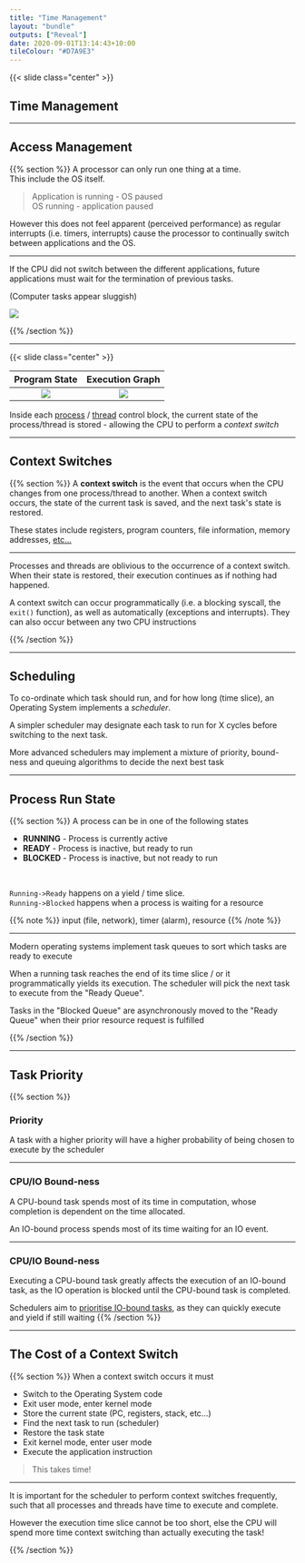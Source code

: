 ```yaml
---
title: "Time Management"
layout: "bundle"
outputs: ["Reveal"]
date: 2020-09-01T13:14:43+10:00
tileColour: "#D7A9E3"
---
```


{{< slide class="center" >}}

## Time Management

---

## Access Management

<!-- https://featherbear.cc/UNSW-COMP3231/post/processes-and-threads/ -->

{{% section %}}
A processor can only run one thing at a time.  
This include the OS itself.

> Application is running - OS paused  
OS running - application paused

However this does not feel apparent (perceived performance) as regular interrupts (i.e. timers, interrupts) cause the processor to continually switch between applications and the OS.

---

If the CPU did not switch between the different applications, future applications must wait for the termination of previous tasks.

(Computer tasks appear sluggish)

![](https://featherbear.cc/UNSW-COMP3231/post/processes-and-threads/Screenshot%20from%202020-02-19%2017-30-08.png)

{{% /section %}}

---

{{< slide class="center" >}}


|Program State|Execution Graph|
|:------------:|:---------------:|
|![](https://featherbear.cc/UNSW-COMP3231/post/processes-and-threads/Screenshot%20from%202020-02-19%2017-30-15.png)|![](https://featherbear.cc/UNSW-COMP3231/post/processes-and-threads/Screenshot%20from%202020-02-19%2017-30-21.png)|

Inside each [process](../processes-and-threads/#/2) / [thread](../processes-and-threads/#/5) control block, the current state of the process/thread is stored - allowing the CPU to perform a _context switch_

---

## Context Switches

{{% section %}}
A **context switch** is the event that occurs when the CPU changes from one process/thread to another. When a context switch occurs, the state of the current task is saved, and the next task's state is restored.  

These states include registers, program counters, file information, memory addresses, [etc...](../processes-and-threads/#/2)

---

Processes and threads are oblivious to the occurrence of a context switch. When their state is restored, their execution continues as if nothing had happened.

A context switch can occur programmatically (i.e. a blocking syscall, the `exit()` function), as well as automatically (exceptions and interrupts). They can also occur between any two CPU instructions

<!-- TODO: Locks? -->

{{% /section %}}

---

## Scheduling

To co-ordinate which task should run, and for how long (time slice), an Operating System implements a _scheduler_.

A simpler scheduler may designate each task to run for X cycles before switching to the next task.

More advanced schedulers may implement a mixture of priority, bound-ness and queuing algorithms to decide the next best task

---

## Process Run State

{{% section %}}
A process can be in one of the following states

* **RUNNING** - Process is currently active
* **READY** - Process is inactive, but ready to run
* **BLOCKED** - Process is inactive, but not ready to run

&nbsp;  

`Running->Ready` happens on a yield / time slice.  
`Running->Blocked` happens when a process is waiting for a resource

{{% note %}}
input (file, network), timer (alarm), resource
{{% /note %}}

---

Modern operating systems implement task queues to sort which tasks are ready to execute

When a running task reaches the end of its time slice / or it programmatically yields its execution. The scheduler will pick the next task to execute from the "Ready Queue". 

Tasks in the "Blocked Queue" are asynchronously moved to the "Ready Queue" when their prior resource request is fulfilled

{{% /section %}}

---

## Task Priority

{{% section %}}

### Priority

A task with a higher priority will have a higher probability of being chosen to execute by the scheduler

---

### CPU/IO Bound-ness

A CPU-bound task spends most of its time in computation, whose completion is dependent on the time allocated.

An IO-bound process spends most of its time waiting for an IO event.

---

### CPU/IO Bound-ness

Executing a CPU-bound task greatly affects the execution of an IO-bound task, as the IO operation is blocked until the CPU-bound task is completed.

Schedulers aim to <u>prioritise IO-bound tasks</u>, as they can quickly execute and yield if still waiting
{{% /section %}}

---

## The Cost of a Context Switch

{{% section %}}
When a context switch occurs it must

* Switch to the Operating System code
* Exit user mode, enter kernel mode
* Store the current state (PC, registers, stack, etc...)
* Find the next task to run (scheduler)
* Restore the task state
* Exit kernel mode, enter user mode
* Execute the application instruction

> This takes time!

---

It is important for the scheduler to perform context switches frequently, such that all processes and threads have time to execute and complete.

However the execution time slice cannot be too short, else the CPU will spend more time context switching than actually executing the task!

{{% /section %}}
